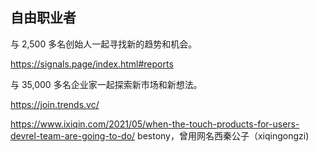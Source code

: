 ## 自由职业者

与 2,500 多名创始人一起寻找新的趋势和机会。

https://signals.page/index.html#reports

与 35,000 多名企业家一起探索新市场和新想法。

https://join.trends.vc/


https://www.ixiqin.com/2021/05/when-the-touch-products-for-users-devrel-team-are-going-to-do/   bestony，曾用网名西秦公子（xiqingongzi)
